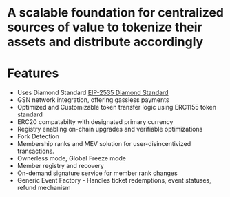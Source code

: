 # A scalable foundation for centralized sources of value to tokenize their assets and distribute accordingly


# Features
- Uses Diamond Standard [EIP-2535 Diamond Standard](https://github.com/ethereum/EIPs/issues/2535)
- GSN network integration, offering gassless payments 
- Optimized and Customizable token transfer logic using ERC1155 token standard
- ERC20 compatabilty with designated primary currency
- Registry enabling on-chain upgrades and verifiable optimizations
- Fork Detection 
- Membership ranks and MEV solution for user-disincentivized transactions. 
- Ownerless mode, Global Freeze mode
- Member registry and recovery
- On-demand signature service for member rank changes
- Generic Event Factory - Handles ticket redemptions, event statuses, refund mechanism


